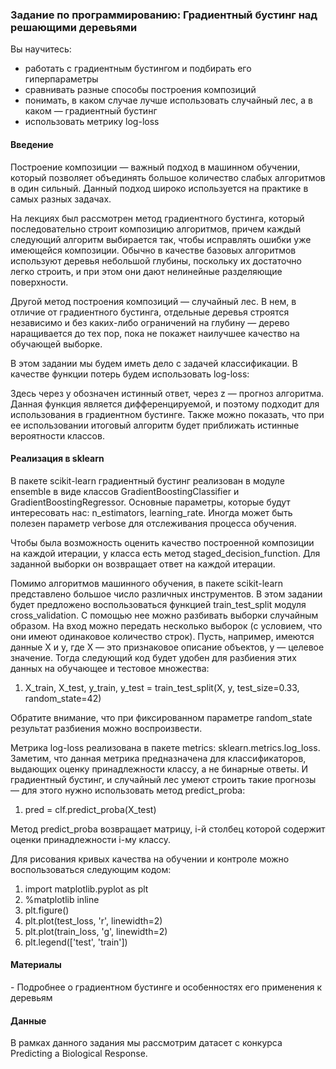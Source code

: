 <h3>Задание по программированию: Градиентный бустинг над решающими деревьями</h3>

Вы научитесь:
- работать с градиентным бустингом и подбирать его гиперпараметры
- сравнивать разные способы построения композиций
- понимать, в каком случае лучше использовать случайный лес, а в каком — градиентный бустинг
- использовать метрику log-loss

<h4>Введение</h4>
<p>Построение композиции — важный подход в машинном обучении, который позволяет объединять большое количество слабых алгоритмов в один сильный. Данный подход широко используется на практике в самых разных задачах.</p>
<p>На лекциях был рассмотрен метод градиентного бустинга, который последовательно строит композицию алгоритмов, причем каждый следующий алгоритм выбирается так, чтобы исправлять ошибки уже имеющейся композиции. Обычно в качестве базовых алгоритмов используют деревья небольшой глубины, поскольку их достаточно легко строить, и при этом они дают нелинейные разделяющие поверхности.</p>

Другой метод построения композиций — случайный лес. В нем, в отличие от градиентного бустинга, отдельные деревья строятся независимо и без каких-либо ограничений на глубину — дерево наращивается до тех пор, пока не покажет наилучшее качество на обучающей выборке.

В этом задании мы будем иметь дело с задачей классификации. В качестве функции потерь будем использовать log-loss:

Здесь через y обозначен истинный ответ, через z — прогноз алгоритма. Данная функция является дифференцируемой, и поэтому подходит для использования в градиентном бустинге. Также можно показать, что при ее использовании итоговый алгоритм будет приближать истинные вероятности классов.

<h4>Реализация в sklearn</h4>
В пакете scikit-learn градиентный бустинг реализован в модуле ensemble в виде классов GradientBoostingClassifier и GradientBoostingRegressor. Основные параметры, которые будут интересовать нас: n_estimators, learning_rate. Иногда может быть полезен параметр verbose для отслеживания процесса обучения.

Чтобы была возможность оценить качество построенной композиции на каждой итерации, у класса есть метод staged_decision_function. Для заданной выборки он возвращает ответ на каждой итерации.

Помимо алгоритмов машинного обучения, в пакете scikit-learn представлено большое число различных инструментов. В этом задании будет предложено воспользоваться функцией train_test_split модуля cross_validation. С помощью нее можно разбивать выборки случайным образом. На вход можно передать несколько выборок (с условием, что они имеют одинаковое количество строк). Пусть, например, имеются данные X и y, где X — это признаковое описание объектов, y — целевое значение. Тогда следующий код будет удобен для разбиения этих данных на обучающее и тестовое множества:
1. X_train, X_test, y_train, y_test = train_test_split(X, y, test_size=0.33, random_state=42)

Обратите внимание, что при фиксированном параметре random_state результат разбиения можно воспроизвести.

Метрика log-loss реализована в пакете metrics: sklearn.metrics.log_loss. Заметим, что данная метрика предназначена для классификаторов, выдающих оценку принадлежности классу, а не бинарные ответы. И градиентный бустинг, и случайный лес умеют строить такие прогнозы — для этого нужно использовать метод predict_proba:
1. pred = clf.predict_proba(X_test)

Метод predict_proba возвращает матрицу, i-й столбец которой содержит оценки принадлежности i-му классу.

Для рисования кривых качества на обучении и контроле можно воспользоваться следующим кодом:
1. import matplotlib.pyplot as plt
2. %matplotlib inline
3. plt.figure()
4. plt.plot(test_loss, 'r', linewidth=2)
5. plt.plot(train_loss, 'g', linewidth=2)
6. plt.legend(['test', 'train'])


<h4>Материалы</h4>
- Подробнее о градиентном бустинге и особенностях его применения к деревьям

<h4>Данные</h4>
В рамках данного задания мы рассмотрим датасет с конкурса Predicting a Biological Response.